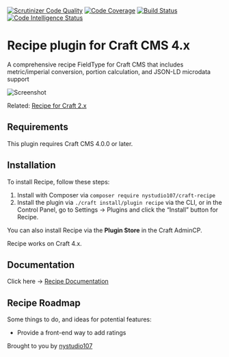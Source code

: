 [![Scrutinizer Code Quality](https://scrutinizer-ci.com/g/nystudio107/craft-recipe/badges/quality-score.png?b=v1)](https://scrutinizer-ci.com/g/nystudio107/craft-recipe/?branch=v1) [![Code Coverage](https://scrutinizer-ci.com/g/nystudio107/craft-recipe/badges/coverage.png?b=v1)](https://scrutinizer-ci.com/g/nystudio107/craft-recipe/?branch=v1) [![Build Status](https://scrutinizer-ci.com/g/nystudio107/craft-recipe/badges/build.png?b=v1)](https://scrutinizer-ci.com/g/nystudio107/craft-recipe/build-status/v1) [![Code Intelligence Status](https://scrutinizer-ci.com/g/nystudio107/craft-recipe/badges/code-intelligence.svg?b=v1)](https://scrutinizer-ci.com/code-intelligence)

# Recipe plugin for Craft CMS 4.x

A comprehensive recipe FieldType for Craft CMS that includes metric/imperial conversion, portion calculation, and JSON-LD microdata support

![Screenshot](./docs/docs/resources/img/plugin-logo.png)

Related: [Recipe for Craft 2.x](https://github.com/nystudio107/recipe)

## Requirements

This plugin requires Craft CMS 4.0.0 or later.

## Installation

To install Recipe, follow these steps:

1. Install with Composer via `composer require nystudio107/craft-recipe`
2. Install the plugin via `./craft install/plugin recipe` via the CLI, or in the Control Panel, go to Settings → Plugins and click the “Install” button for Recipe.

You can also install Recipe via the **Plugin Store** in the Craft AdminCP.

Recipe works on Craft 4.x.

## Documentation

Click here -> [Recipe Documentation](https://nystudio107.com/plugins/recipe/documentation)

## Recipe Roadmap

Some things to do, and ideas for potential features:

* Provide a front-end way to add ratings

Brought to you by [nystudio107](https://nystudio107.com)
